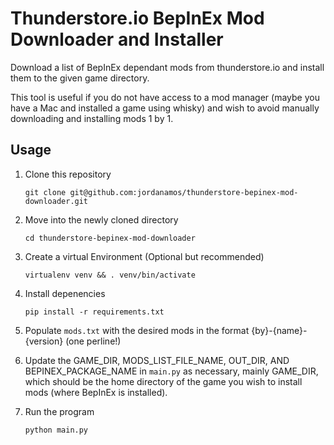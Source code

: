 # Thunderstore.io BepInEx Mod Downloader and Installer

Download a list of BepInEx dependant mods from thunderstore.io and install them to the given game directory.

This tool is useful if you do not have access to a mod manager (maybe you have a Mac and installed a game using whisky) and wish to avoid manually downloading and installing mods 1 by 1. 

## Usage

1. Clone this repository 
    ```
    git clone git@github.com:jordanamos/thunderstore-bepinex-mod-downloader.git
    ```
2. Move into the newly cloned directory
    ```
    cd thunderstore-bepinex-mod-downloader
    ```
2. Create a virtual Environment (Optional but recommended)
    ```
    virtualenv venv && . venv/bin/activate
    ```
3. Install depenencies
    ```
    pip install -r requirements.txt
    ```
4. Populate `mods.txt` with the desired mods in the format {by}-{name}-{version} (one perline!)
5. Update the GAME_DIR, MODS_LIST_FILE_NAME, OUT_DIR, AND BEPINEX_PACKAGE_NAME in `main.py` as necessary, mainly GAME_DIR, which should be the home directory of the game you wish to install mods (where BepInEx is installed).

6. Run the program
    ```
    python main.py
    ```
